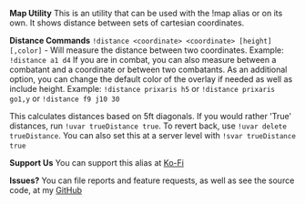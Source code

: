 __**Map Utility**__
This is an utility that can be used with the !map alias or on its own. It shows distance between sets of cartesian coordinates.

__**Distance Commands**__
`!distance <coordinate> <coordinate> [height][,color]` - Will measure the distance between two coordinates. Example:` !distance a1 d4`
If you are in combat, you can also measure between a combatant and a coordinate or between two combatants. As an additional option, you can change the default color of the overlay if needed as well as include height. Example: `!distance prixaris h5` or `!distance prixaris go1,y` or `!distance f9 j10 30`

This calculates distances based on 5ft diagonals. If you would rather 'True' distances, run `!uvar trueDistance true`. To revert back, use `!uvar delete trueDistance`. You can also set this at a server level with `!svar trueDistance true`
​

**Support Us**
You can support this alias at [Ko-Fi](https://ko-fi.com/croebh)

**Issues?**
You can file reports and feature requests, as well as see the source code, at my [GitHub](https://github.com/Croebh/Avrae-Customizations)